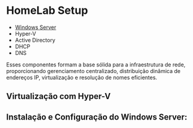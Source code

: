 # HomeLab Setup

* [Windows Server](#windows-server)
* Hyper-V
* Active Directory
*  DHCP
*  DNS

Esses componentes formam a base sólida para a infraestrutura de rede, proporcionando gerenciamento centralizado, distribuição dinâmica de endereços IP, virtualização e resolução de nomes eficientes.

## Virtualização com Hyper-V


## Instalação e Configuração do Windows Server:

